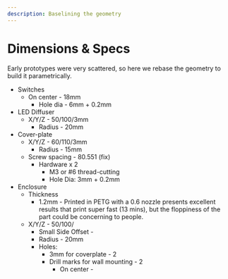 ```yaml
---
description: Baselining the geometry
---
```


# Dimensions & Specs

Early prototypes were very scattered, so here we rebase the geometry to build it parametrically.

* Switches
  * On center - 18mm
    * Hole dia - 6mm + 0.2mm
* LED Diffuser
  * X/Y/Z - 50/100/3mm
    * Radius - 20mm
* Cover-plate
  * X/Y/Z - 60/110/3mm
    * Radius - 15mm
  * Screw spacing - 80.551 (fix)
    * Hardware x 2
      * M3 or #6 thread-cutting
      * Hole Dia: 3mm + 0.2mm
* Enclosure
  * Thickness&#x20;
    * 1.2mm - Printed in PETG with a 0.6 nozzle presents excellent results that print super fast (13 mins), but the floppiness of the part could be concerning to people.&#x20;
  * X/Y/Z - 50/100/
    * Small Side Offset -&#x20;
    * Radius - 20mm
    * Holes:
      * 3mm for coverplate - 2
      * Drill marks for wall mounting - 2
        * On center -&#x20;
